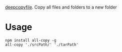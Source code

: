 [deepcopyfile](https://www.npmjs.com/package/deepcopyfile). Copy all files and folders to a new folder  

# Usage
```shell
npm install all-copy -g
all-copy './srcPath/' './tarPath'

```
# 